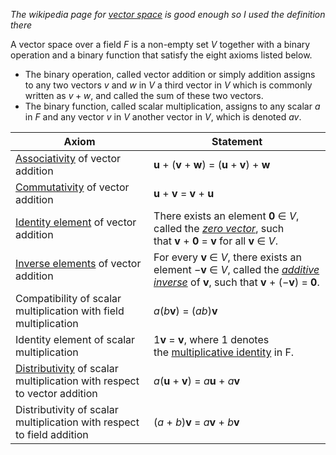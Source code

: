 *The wikipedia page for [vector space](https://en.wikipedia.org/wiki/Vector_space) is good enough so I used the definition there*

A vector space over a field $F$ is a non-empty set $V$ together with a binary operation and a binary function that satisfy the eight axioms listed below. 
- The binary operation, called vector addition or simply addition assigns to any two vectors $v$ and $w$ in $V$ a third vector in $V$ which is commonly written as $v + w$, and called the sum of these two vectors.
- The binary function, called scalar multiplication, assigns to any scalar $a$ in $F$ and any vector $v$ in $V$ another vector in $V$, which is denoted $av$.

| Axiom                                                                                                                                    | Statement                                                                                                                                                                                                     |
| ---------------------------------------------------------------------------------------------------------------------------------------- | ------------------------------------------------------------------------------------------------------------------------------------------------------------------------------------------------------------- |
| [Associativity](https://en.wikipedia.org/wiki/Associativity "Associativity") of vector addition                                          | **u** + (**v** + **w**) = (**u** + **v**) + **w**                                                                                                                                                             |
| [Commutativity](https://en.wikipedia.org/wiki/Commutativity "Commutativity") of vector addition                                          | **u** + **v** = **v** + **u**                                                                                                                                                                                 |
| [Identity element](https://en.wikipedia.org/wiki/Identity_element "Identity element") of vector addition                                 | There exists an element **0** ∈ _V_, called the _[zero vector](https://en.wikipedia.org/wiki/Zero_vector "Zero vector")_, such that **v** + **0** = **v** for all **v** ∈ _V_.                                |
| [Inverse elements](https://en.wikipedia.org/wiki/Inverse_element "Inverse element") of vector addition                                   | For every **v** ∈ _V_, there exists an element −**v** ∈ _V_, called the _[additive inverse](https://en.wikipedia.org/wiki/Additive_inverse "Additive inverse")_ of **v**, such that **v** + (−**v**) = **0**. |
| Compatibility of scalar multiplication with field multiplication                                                                         | _a_(_b_**v**) = (_ab_)**v**                                                                                                                                                                                   |
| Identity element of scalar multiplication                                                                                                | 1**v** = **v**, where 1 denotes the [multiplicative identity](https://en.wikipedia.org/wiki/Multiplicative_identity "Multiplicative identity") in F.                                                          |
| [Distributivity](https://en.wikipedia.org/wiki/Distributivity "Distributivity") of scalar multiplication with respect to vector addition | _a_(**u** + **v**) = _a_**u** + _a_**v**                                                                                                                                                                      |
| Distributivity of scalar multiplication with respect to field addition                                                                   | (_a_ + _b_)**v** = _a_**v** + _b_**v**                                                                                                                                                                        |

